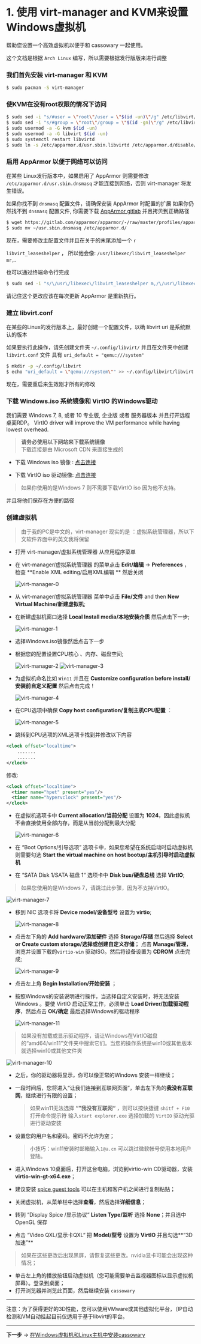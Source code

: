 # 1. 使用 virt-manager and KVM来设置Windows虚拟机

帮助您设置一个高效虚拟机以便于和 cassowary 一起使用。

这个文档是根据 `Arch Linux` 编写，所以需要根据发行版版来进行调整

### 我们首先安装 virt-manager 和 KVM

```bash
$ sudo pacman -S virt-manager
```

### 使KVM在没有root权限的情况下访问

```bash
$ sudo sed -i "s/#user = \"root\"/user = \"$(id -un)\"/g" /etc/libvirt/qemu.conf
$ sudo sed -i "s/#group = \"root\"/group = \"$(id -gn)\"/g" /etc/libvirt/qemu.conf
$ sudo usermod -a -G kvm $(id -un)
$ sudo usermod -a -G libvirt $(id -un)
$ sudo systemctl restart libvirtd
$ sudo ln -s /etc/apparmor.d/usr.sbin.libvirtd /etc/apparmor.d/disable/
```

### 启用 AppArmor 以便于网络可以访问

在某些 Linux发行版本中，如果启用了 AppArmor 则需要修改 `/etc/apparmor.d/usr.sbin.dnsmasq` 才能连接到网络，否则 virt-manager 将发生错误。

如果你找不到 `dnsmasq` 配置文件，请确保安装  AppArmor 时配置的扩展
如果你仍然找不到 `dnsmasq` 配置文件, 你需要下载 [AppArmor gitlab](https://gitlab.com/apparmor/apparmor/-/raw/master/profiles/apparmor.d/usr.sbin.dnsmasq) 并且拷贝到正确路径

```bash
$ wget https://gitlab.com/apparmor/apparmor/-/raw/master/profiles/apparmor.d/usr.sbin.dnsmasq -O ~/usr.sbin.dnsmasq
$ sudo mv ~/usr.sbin.dnsmasq /etc/apparmor.d/
```

现在，需要修改主配置文件并且在关于的末尾添加一个 `r` 

`libvirt_leaseshelper` ， 所以他会像: `/usr/libexec/libvirt_leaseshelper mr,`.

也可以通过终端命令行完成

```bash
$ sudo sed -i "s/\/usr\/libexec\/libvirt_leaseshelper m,/\/usr\/libexec\/libvirt_leaseshelper mr,/g" /etc/apparmor.d/usr.sbin.dnsmasq
```

请记住这个更改应该在每次更新 AppArmor 是重新执行。

### 建立 libvirt.conf

在某些的Linux的发行版本上，最好创建一个配置文件，以确 libvirt uri 是系统默认的版本

如果要执行此操作，请先创建文件夹  `~/.config/libvirt/` 并且在文件夹中创建 `libvirt.conf` 文件 具有 `uri_default = "qemu:///system"`

```bash
$ mkdir -p ~/.config/libvirt
$ echo "uri_default = \"qemu:///system\"" >> ~/.config/libvirt/libvirt.conf
```

现在，需要重启来生效刚才所有的修改

### 下载 Windows.iso 系统镜像和 VirtIO 的Windows驱动 

我们需要 Windows 7, 8, 或者 10 专业版, 企业版 或者 服务器版本 并且打开远程桌面RDP。
VirtIO driver will improve the VM performance while having lowest overhead.

> **请务必使用以下网站来下载系统镜像**  
> 下载连接是由 Microsoft CDN 来直接生成的

- 下载 Windows iso 镜像 : [点击连接](https://tb.rg-adguard.net/public.php)

- 下载 VirtIO iso 驱动镜像: [点击连接](https://fedorapeople.org/groups/virt/virtio-win/direct-downloads/stable-virtio/virtio-win.iso)

> 如果你使用的是Windows 7 则不需要下载VirtIO iso 因为他不支持。

并且将他们保存在方便的路径

### 创建虚拟机

>  由于我的PC是中文的，virt-manager 现实的是 ：虚拟系统管理器，所以下文软件界面中的英文我将保留

- 打开 virt-manager/虚拟系统管理器 从应用程序菜单

- 在 virt-manager/虚拟系统管理器 的菜单点击 **Edit/编辑**  -> **Preferences** ， 检查 **Enable XML editing/启用XML编辑 ** 然后关闭

  <img src="img/virt-manager-0.png" alt="virt-manager-0">

- 从 virt-manager/虚拟系统管理器 菜单中点击 **File/文件** and then **New Virtual Machine/新建虚拟机**;

- 在新建虚拟机窗口选择 **Local Install media/本地安装介质** 然后点击下一步;  

  <img src="img/virt-manager-1.png" alt="virt-manager-1">

- 选择Windows.iso镜像然后点击下一步

  

- 根据您的配置设置CPU核心 、内存、磁盘空间;  

  <img src="img/virt-manager-2.png" alt="virt-manager-2">

  <img src="img/virt-manager-3.png" alt="virt-manager-3">

- 为虚拟机命名比如 `Win11` 并且在 **Customize configuration before install/安装前自定义配置** 然后点击完成！  

  <img src="img/virt-manager-4.png" alt="virt-manager-4">

- 在CPU选项中确保 **Copy host configuration/复制主机CPU配置** ：  

  <img src="img/virt-manager-5.png" alt="virt-manager-5">

- 跳转到CPU选项的XML选项卡找到并修改以下内容

```xml
<clock offset="localtime">
    .......
    .......
</clock>
```

修改:

```xml
<clock offset="localtime">
  <timer name="hpet" present="yes"/>
  <timer name="hypervclock" present="yes"/>
</clock>
```

- 在虚拟机选项卡中 **Current allocation/当前分配** 设置为 **1024**，因此虚拟机不会直接使用全部内存，而是从当前分配到最大分配

  <img src="img/virt-manager-6.png" alt="virt-manager-6">

- 在 “Boot Options/引导选项” 选项卡中，如果您希望在系统启动时启动虚拟机则需要勾选 **Start the virtual machine on host bootup/主机引导时启动虚拟机** 

- 在 “SATA Disk 1/SATA 磁盘 1“ 选项卡中 **Disk bus/硬盘总线** 选择 **VirtIO**;  

> 如果您使用的是Windows 7，请跳过此步骤，因为不支持VirtIO。

<img src="img/virt-manager-7.png" alt="virt-manager-7">

- 移到 NIC 选项卡将 **Device model/设备型号** 设置为 **virtio**;  

  <img src="img/virt-manager-8.png" alt="virt-manager-8">

- 点击左下角的 **Add hardware/添加硬件** 选择 **Storage/存储** 然后选择 **Select or Create custom storage/选择或创建自定义存储**； 点击 **Manage/管理**，浏览并设置下载的`virtio-win` 驱动ISO。然后将设备设置为 **CDROM** 点击完成;  

  <img src="img/virt-manager-9.png" alt="virt-manager-9">

- 点击左上角 **Begin Installation/开始安装** ；

- 按照Windows的安装说明进行操作，当选择自定义安装时，将无法安装 Windows 。要使 VirtIO 启动正常工作，必须单击 **Load Driver/加载驱动程序**，然后点击 **OK/确定** 最后选择Windows的驱动程序

  <img src="img/virt-manager-11.png" alt="virt-manager-11">

> 如果没有加载或显示驱动程序，请让Windows在VirtIO磁盘的“amd64/win11”文件夹中搜索它们。当您的操作系统是win10或其他版本就选择win10或其他文件夹

<img src="img/virt-manager-10.png" alt="virt-manager-10">



- 之后，你的驱动器将显示，你可以像正常的Windows 安装一样继续；

- 一段时间后，您将进入“让我们连接到互联网页面”，单击左下角的**我没有互联网**，继续进行有限的设置；

  >如果win11无法选择 **“”我没有互联网“** ，则可以按快捷键 `shitf + F10` 打开命令提示符 输入`start explorer.exe` 选择加载的 `VirtIO` 驱动光驱进行驱动安装

- 设置您的用户名和密码。密码不允许为空；

  > 小技巧：win11安装时邮箱输入`1@a.cn` 可以跳过微软帐号使用本地用户登陆。

- 进入Windows 10桌面后，打开这台电脑，浏览到virtio-win CD驱动器，安装**virtio-win-gt-x64.exe**；

- 建议安装 [spice guest tools](https://www.spice-space.org/download/windows/spice-guest-tools/spice-guest-tools-latest.exe) 可以在主机和客户机之间进行复制粘贴；

- 关闭虚拟机，从菜单栏中选择**查看**，然后选择**详细信息**；

- 转到 “Display Spice /显示协议“  **Listen Type/监听** 选择 **None**；并且选中 OpenGL 保存

- 点击 “Video QXL/显示卡QXL“ 把 **Model/型号** 设置为 **VirtIO** 并且勾选**“3D加速”**

> 如果在这些更改后出现黑屏，请恢复这些更改。nvidia显卡可能会出现这种情况；

- 单击左上角的播放按钮启动虚拟机（您可能需要单击监视器图标以显示虚拟机屏幕）。登录到桌面；
- 打开浏览器并浏览此页面，然后继续安装 `cassowary` 

---

注意：为了获得更好的3D性能，您可以使用VMware或其他虚拟化平台，（IP自动检测和VM自动挂起目前仅适用于基于libvirt的平台。

---

**下一步** -> [在Windows虚拟机和Linux主机中安装cassowary](2-cassowary-install.md)
